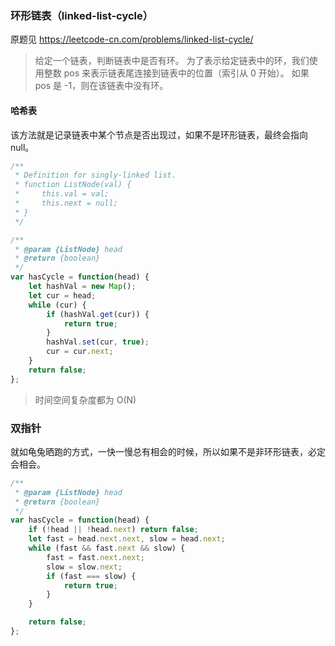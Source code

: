 ### 环形链表（linked-list-cycle）
原题见 https://leetcode-cn.com/problems/linked-list-cycle/

> 给定一个链表，判断链表中是否有环。
> 为了表示给定链表中的环，我们使用整数 pos 来表示链表尾连接到链表中的位置（索引从 0 开始）。 如果 pos 是 -1，则在该链表中没有环。

#### 哈希表
该方法就是记录链表中某个节点是否出现过，如果不是环形链表，最终会指向 null。

```js
/**
 * Definition for singly-linked list.
 * function ListNode(val) {
 *     this.val = val;
 *     this.next = null;
 * }
 */

/**
 * @param {ListNode} head
 * @return {boolean}
 */
var hasCycle = function(head) {
    let hashVal = new Map();
    let cur = head;
    while (cur) {
        if (hashVal.get(cur)) {
            return true;
        }
        hashVal.set(cur, true);
        cur = cur.next;
    }
    return false;
};
```
> 时间空间复杂度都为 O(N)

### 双指针
就如龟兔晒跑的方式，一快一慢总有相会的时候，所以如果不是非环形链表，必定会相会。

```js
/**
 * @param {ListNode} head
 * @return {boolean}
 */
var hasCycle = function(head) {
    if (!head || !head.next) return false;
    let fast = head.next.next, slow = head.next;
    while (fast && fast.next && slow) {
        fast = fast.next.next;
        slow = slow.next;
        if (fast === slow) {
            return true;
        }
    }

    return false;
};
```